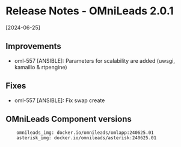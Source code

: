 # Release Notes - OMniLeads 2.0.1

[2024-06-25]

## Improvements

- oml-557 [ANSIBLE]: Parameters for scalability are added (uwsgi, kamailio & rtpengine)

## Fixes

- oml-557 [ANSIBLE]: Fix swap create

## OMniLeads Component versions

```
    omnileads_img: docker.io/omnileads/omlapp:240625.01
    asterisk_img: docker.io/omnileads/asterisk:240625.01
```